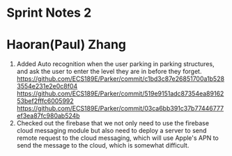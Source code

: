 # Sprint Notes 2
# Haoran(Paul) Zhang
1. Added Auto recognition when the user parking in parking structures, and ask the user to enter the level they are in before they forget.
https://github.com/ECS189E/Parker/commit/c1bd3c87e26851700a1b5283554e231e2e0c8f04
https://github.com/ECS189E/Parker/commit/519e9151adc87354ea8916253bef2fffc6005992
https://github.com/ECS189E/Parker/commit/03ca6bb391c37b77446777ef3ea87fc980ab524b
2. Checked out the firebase that we not only need to use the firebase cloud messaging module but also need to deploy a server to send remote request to the cloud messaging, which will use Apple's APN to send the message to the cloud, which is somewhat difficult.

